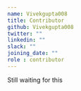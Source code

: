 ```yaml
---
name: Vivekgupta008
title: Contributor
github: Vivekgupta008
twitter: ""
linkedin: ""
slack: ""
joining_date: ""
role : contributor
---
```


Still waiting for this
